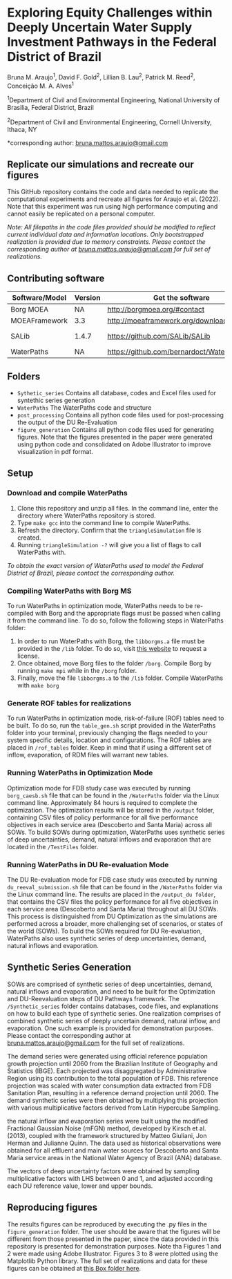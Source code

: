 # Exploring Equity Challenges within Deeply Uncertain Water Supply Investment Pathways in the Federal District of Brazil
Bruna M. Araujo<sup>1</sup>, David F. Gold<sup>2</sup>, Lillian B. Lau<sup>2</sup>, Patrick M. Reed<sup>2</sup>, Conceição M. A. Alves<sup>1</sup>

<sup>1</sup>Department of Civil and Environmental Engineering, National University of Brasilia, Federal District, Brazil

<sup>2</sup>Department of Civil and Environmental Engineering, Cornell University, Ithaca, NY

*corresponding author: bruna.mattos.araujo@gmail.com

## Replicate our simulations and recreate our figures
This GitHub repository contains the code and data needed to replicate the computational experiments and recreate all figures for Araujo et al. (2022). Note that this experiment was run using high performance computing and cannot easily be replicated on a personal computer.

*Note: All filepaths in the code files provided should be modified to reflect current individual data and information locations. Only bootstrapped realization is provided due to memory constraints. Please contact the corresponding author at bruna.mattos.araujo@gmail.com for full set of realizations.*

## Contributing software

|  Software/Model  |  Version  |  Get the software  |  DOI  | 
| ---------------- | --------- | ---------------- |------ |
| Borg MOEA | NA | http://borgmoea.org/#contact | 10.1162/EVCO_a_00075 |
| MOEAFramework | 3.3 | http://moeaframework.org/downloads.html | NA |
| SALib | 1.4.7 | https://github.com/SALib/SALib | doi:10.18174/sesmo.18155 <br> doi:10.21105/joss.00097 |
| WaterPaths | NA | https://github.com/bernardoct/WaterPaths.git | doi.org/10.1016/j.envsoft.2020.104772 |

## Folders
- `Sythetic_series` Contains all database, codes and Excel files used for syntethic series generation
- `WaterPaths` The WaterPaths code and structure
- `post_processing` Contains all python code files used for post-processing the output of the DU Re-Evaluation
- `figure_generation` Contains all python code files used for generating figures. Note that the figures presented in the paper were generated using python code and consolidated on Adobe Illustrator to improve visualization in pdf format.

## Setup
### Download and compile WaterPaths
1. Clone this repository and unzip all files. In the command line, enter the directory where WaterPaths repository is stored.
2. Type `make gcc` into the command line to compile WaterPaths.
3. Refresh the directory. Confirm that the `triangleSimulation` file is created.
4. Running `triangleSimulation -?` will give you a list of flags to call WaterPaths with.

*To obtain the exact version of WaterPaths used to model the Federal District of Brazil, please contact the corresponding author.*

### Compiling WaterPaths with Borg MS 
To run WaterPaths in optimization mode, WaterPaths needs to be re-compiled with Borg and the appropriate flags must be passed when calling it from the command line. To do so, follow the following steps in WaterPaths folder:
1. In order to run WaterPaths with Borg, the `libborgms.a` file must be provided in the `/lib` folder. To do so, visit [this website](borgmoea.org) to request a license.
2. Once obtained, move Borg files to the folder `/borg`. Compile Borg by running `make mpi` while in the `/borg` folder.
3. Finally, move the file  `libborgms.a` to the `/lib` folder. Compile WaterPaths with `make borg`

### Generate ROF tables for realizations
To run WaterPaths in optimization mode, risk-of-failure (ROF) tables need to be built. To do so, run the `table_gen.sh` script provided in the WaterPaths folder into your terminal, previously changing the flags needed to your system specific details, location and configurations. The ROF tables are placed in `/rof_tables` folder. Keep in mind that if using a different set of inflow, evaporation, of RDM files will warrant new tables.

### Running WaterPaths in Optimization Mode
Optimization mode for FDB study case was executed by running `borg_caesb.sh` file that can be found in the `/WaterPaths` folder via the Linux command line. Approximately 84 hours is required to complete the optimization. The optimization results will be stored in the `/output` folder, containing CSV files of policy performance for all five performance objectives in each service area (Descoberto and Santa Maria) across all SOWs. To build SOWs during optimization, WaterPaths uses synthetic series of deep uncertainties, demand, natural inflows and evaporation that are located in  the `/TestFiles` folder.

### Running WaterPaths in DU Re-evaluation Mode
The DU Re-evaluation mode for FDB case study was executed by running `du_reeval_submission.sh` file that can be found in the `/WaterPaths` folder via the Linux command line. The results are placed in the `/output_du folder`, that contains the CSV files the policy performance for all five objectives in each service area (Descoberto and Santa Maria) throughout all DU SOWs. This process is distinguished from DU Optimization as the simulations are performed across a broader, more challenging set of scenarios, or states of the world (SOWs). To build the SOWs required for DU Re-evaluation, WaterPaths also uses synthetic series of deep uncertainties, demand, natural inflows and evaporation. 

## Synthetic Series Generation
SOWs are comprised of synthetic series of deep uncertainties, demand, natural inflows and evaporation, and need to be built for the Optimization and DU-Reevaluation steps of DU Pathways framework. The `/Synthetic_series` folder contains databases, code files, and explanations on how to build each type of synthetic series. One realization comprises of combined synthetic series of deeply uncertain demand, natural inflow, and evaporation. One such example is provided for demonstration purposes. Please contact the corresponding author at [bruna.mattos.araujo@gmail.com](bruna.mattos.araujo@gmail.com) for the full set of realizations.

The demand series were generated using official reference population growth projection until 2060 from the Brazilian Institute of Geography and Statistics (IBGE). Each projected was disaggregated by Administrative Region using its contribution to the total population of FDB. This reference projection was scaled with water consumption data extracted from FDB Sanitation Plan, resulting in a reference demand projection until 2060. The demand synthetic series were then obtained by multiplying this projection with various multiplicative factors derived from Latin Hypercube Sampling.

the natural inflow and evaporation series were built using the modified Fractional Gaussian Noise (mFGN) method, developed by Kirsch et al. (2013), coupled with the framework structured by Matteo Giuliani, Jon Herman and Julianne Quinn. The data used as historical observations were obtained for all effluent and main water sources for Descoberto and Santa Maria service areas in the National Water Agency of Brazil (ANA) database. 

The vectors of deep uncertainty factors were obtained by sampling multiplicative factors with LHS between 0 and 1, and adjusted according each DU reference value, lower and upper bounds. 

## Reproducing figures
The results figures can be reproduced by executing the .py files in the `figure_generation` folder. The user should be aware that the figures will be different from those presented in the paper, since the data provided in this repository is presented for demonstration purposes. Note tha Figures 1 and 2 were made using Adobe Illustrator. Figures 3 to 8 were plotted using the Matplotlib Python library. The full set of realizations and data for these figures can be obtained at [this Box folder here](https://cornell.box.com/s/8ol082pockjtnpdz3b0tbuzj7n8pboyu).

